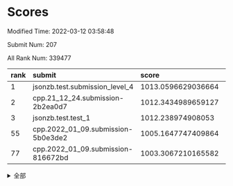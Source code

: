 # Scores

Modified Time: 2022-03-12 03:58:48

Submit Num: 207

All Rank Num: 339477

| rank |               submit               |       score        |       sigma        | pk_num |
| :--- | :--------------------------------- | :----------------- | :----------------- | :----- |
| 1    | jsonzb.test.submission_level_4     | 1013.0596629036664 | 0.8343935216184316 | 6560   |
| 2    | cpp.21_12_24.submission-2b2ea0d7   | 1012.3434989659127 | 0.7980653351133691 | 6555   |
| 3    | jsonzb.test.test_1                 | 1012.238974908053  | 0.7920875035513153 | 6562   |
| 55   | cpp.2022_01_09.submission-5b0e3de2 | 1005.1647747409864 | 0.7190559974732684 | 6559   |
| 77   | cpp.2022_01_09.submission-816672bd | 1003.3067210165582 | 0.7171817343744324 | 6558   |


<details>
<summary>全部</summary>

| rank |                 submit                 |       score        |       sigma        | pk_num |
| :--- | :------------------------------------- | :----------------- | :----------------- | :----- |
| 1    | jsonzb.test.submission_level_4         | 1013.0596629036664 | 0.8343935216184316 | 6560   |
| 2    | cpp.21_12_24.submission-2b2ea0d7       | 1012.3434989659127 | 0.7980653351133691 | 6555   |
| 3    | jsonzb.test.test_1                     | 1012.238974908053  | 0.7920875035513153 | 6562   |
| 4    | gobigger.level_3.submission_level_3_36 | 1011.869235048747  | 0.7844491081915106 | 6564   |
| 5    | gobigger.level_3.submission_level_3_3  | 1011.546387301217  | 0.7559651215326454 | 6556   |
| 6    | gobigger.level_3.submission_level_3_30 | 1011.43342293976   | 0.7977598955059987 | 6558   |
| 7    | gobigger.level_3.submission_level_3_42 | 1011.3410265859769 | 0.7855771770152044 | 6561   |
| 8    | gobigger.level_3.submission_level_3_20 | 1011.3192903591765 | 0.7805158477087065 | 6557   |
| 9    | gobigger.level_3.submission_level_3_6  | 1011.3114420500817 | 0.7734016108550664 | 6563   |
| 10   | gobigger.level_3.submission_level_3_48 | 1011.0188876323407 | 0.7697125161510252 | 6556   |
| 11   | gobigger.level_3.submission_level_3_5  | 1011.0036092090174 | 0.7696811251421507 | 6560   |
| 12   | gobigger.level_3.submission_level_3_34 | 1010.9627135222327 | 0.7658295208085101 | 6559   |
| 13   | gobigger.level_3.submission_level_3_16 | 1010.6538885142231 | 0.7576987418097054 | 6552   |
| 14   | gobigger.level_3.submission_level_3_47 | 1010.6310292660222 | 0.7595417950980946 | 6562   |
| 15   | gobigger.level_3.submission_level_3_7  | 1010.621508631599  | 0.7826505326215633 | 6563   |
| 16   | gobigger.level_3.submission_level_3_37 | 1010.6074873943925 | 0.7736888739278481 | 6562   |
| 17   | gobigger.level_3.submission_level_3_41 | 1010.4435726009772 | 0.7703563765094315 | 6561   |
| 18   | gobigger.level_3.submission_level_3_18 | 1010.4188900185269 | 0.7548778754052634 | 6561   |
| 19   | gobigger.level_3.submission_level_3_17 | 1010.3840111969027 | 0.7676882865624698 | 6562   |
| 20   | gobigger.level_3.submission_level_3_23 | 1010.3773168389197 | 0.773817088389378  | 6560   |
| 21   | gobigger.level_3.submission_level_3_39 | 1010.2578217376652 | 0.7716271503873923 | 6557   |
| 22   | gobigger.level_3.submission_level_3_0  | 1010.2259005325774 | 0.7538583931577577 | 6560   |
| 23   | gobigger.level_3.submission_level_3_45 | 1010.1582980498191 | 0.7588496723376524 | 6562   |
| 24   | gobigger.level_3.submission_level_3_1  | 1010.1309337240444 | 0.7504066202067069 | 6561   |
| 25   | gobigger.level_3.submission_level_3_10 | 1010.1272517339921 | 0.7593753120306972 | 6559   |
| 26   | gobigger.level_3.submission_level_3_2  | 1010.0961841432888 | 0.763790074656781  | 6560   |
| 27   | gobigger.level_3.submission_level_3_31 | 1010.0732208149979 | 0.736591395169254  | 6561   |
| 28   | gobigger.level_3.submission_level_3_43 | 1010.0359183797003 | 0.7710104205007474 | 6562   |
| 29   | gobigger.level_3.submission_level_3_35 | 1010.0249980462115 | 0.767436752429388  | 6562   |
| 30   | gobigger.level_3.submission_level_3_32 | 1009.9501195709533 | 0.7493412204022964 | 6560   |
| 31   | gobigger.level_3.submission_level_3_25 | 1009.9485994967505 | 0.7658079948418236 | 6555   |
| 32   | gobigger.level_3.submission_level_3_11 | 1009.948119274861  | 0.749791283503016  | 6561   |
| 33   | gobigger.level_3.submission_level_3_28 | 1009.9338416903304 | 0.7583002193618303 | 6564   |
| 34   | gobigger.level_3.submission_level_3_40 | 1009.8981268279476 | 0.7819477481948878 | 6558   |
| 35   | gobigger.level_3.submission_level_3_22 | 1009.8652126790096 | 0.752103574323361  | 6557   |
| 36   | gobigger.level_3.submission_level_3_12 | 1009.8558866156234 | 0.7337265102919337 | 6557   |
| 37   | gobigger.level_3.submission_level_3_33 | 1009.8392994855673 | 0.7542495649685202 | 6564   |
| 38   | gobigger.level_3.submission_level_3_21 | 1009.8262280067308 | 0.7529556474611293 | 6559   |
| 39   | gobigger.level_3.submission_level_3_49 | 1009.8179674248719 | 0.762938811207233  | 6564   |
| 40   | gobigger.level_3.submission_level_3_44 | 1009.8002298152564 | 0.7715022104523078 | 6562   |
| 41   | gobigger.level_3.submission_level_3_46 | 1009.7448804483771 | 0.7633038445404371 | 6564   |
| 42   | gobigger.level_3.submission_level_3_26 | 1009.6035997792859 | 0.7439143897120073 | 6557   |
| 43   | gobigger.level_3.submission_level_3_38 | 1009.5548213597735 | 0.7554525725093754 | 6553   |
| 44   | gobigger.level_3.submission_level_3_14 | 1009.4380502145208 | 0.7907196715646881 | 6564   |
| 45   | gobigger.level_3.submission_level_3_13 | 1009.3464375757352 | 0.7456303753075136 | 6562   |
| 46   | gobigger.level_3.submission_level_3_24 | 1009.3118995748929 | 0.7516115407628227 | 6557   |
| 47   | gobigger.level_3.submission_level_3_27 | 1009.2581561819984 | 0.7478453306658263 | 6560   |
| 48   | gobigger.level_3.submission_level_3_19 | 1009.1196878373268 | 0.7646335936905306 | 6563   |
| 49   | gobigger.level_3.submission_level_3_9  | 1008.9783829585169 | 0.7404291558620731 | 6556   |
| 50   | gobigger.level_3.submission_level_3_15 | 1008.8548848024894 | 0.7379086700269208 | 6560   |
| 51   | gobigger.level_3.submission_level_3_29 | 1008.8052335337267 | 0.7378279526470325 | 6557   |
| 52   | gobigger.level_3.submission_level_3_8  | 1008.6954472513343 | 0.7596697118986583 | 6559   |
| 53   | gobigger.level_3.submission_level_3_4  | 1007.754626602778  | 0.7546217505704892 | 6558   |
| 54   | gobigger.level_1.submission_level_1_28 | 1005.1971129750099 | 0.7331047748651558 | 6553   |
| 55   | cpp.2022_01_09.submission-5b0e3de2     | 1005.1647747409864 | 0.7190559974732684 | 6559   |
| 56   | gobigger.level_1.submission_level_1_37 | 1004.370743728169  | 0.7169929520961649 | 6566   |
| 57   | gobigger.level_1.submission_level_1_43 | 1004.3559336989356 | 0.7099483340032263 | 6564   |
| 58   | gobigger.level_1.submission_level_1_29 | 1004.3461083643651 | 0.7231174511446885 | 6559   |
| 59   | gobigger.level_1.submission_level_1_42 | 1004.3315406364054 | 0.726658109030971  | 6560   |
| 60   | gobigger.level_1.submission_level_1_11 | 1004.1485342151535 | 0.7084577069625658 | 6556   |
| 61   | gobigger.level_1.submission_level_1_3  | 1003.9695139836977 | 0.718349922808893  | 6562   |
| 62   | gobigger.level_1.submission_level_1_27 | 1003.9227529894546 | 0.7248522112328335 | 6562   |
| 63   | gobigger.level_1.submission_level_1_24 | 1003.908924044178  | 0.7407391347223728 | 6555   |
| 64   | gobigger.level_1.submission_level_1_1  | 1003.8683642091913 | 0.7174355825665157 | 6565   |
| 65   | gobigger.level_1.submission_level_1_4  | 1003.8633628012813 | 0.7236687696797188 | 6561   |
| 66   | gobigger.level_1.submission_level_1_21 | 1003.7929693307433 | 0.7118787241326413 | 6563   |
| 67   | gobigger.level_1.submission_level_1_26 | 1003.7511621149508 | 0.7266165658013096 | 6554   |
| 68   | gobigger.level_1.submission_level_1_34 | 1003.7083808941339 | 0.7106101073318963 | 6562   |
| 69   | gobigger.level_1.submission_level_1_36 | 1003.5815056592267 | 0.7138955135789724 | 6558   |
| 70   | gobigger.level_1.submission_level_1_25 | 1003.5333390018147 | 0.7257879292367229 | 6557   |
| 71   | gobigger.level_1.submission_level_1_6  | 1003.4693363071514 | 0.7200514496497985 | 6563   |
| 72   | gobigger.level_1.submission_level_1_40 | 1003.4618132409367 | 0.7175097454292286 | 6558   |
| 73   | gobigger.level_1.submission_level_1_17 | 1003.4292544124745 | 0.7133872812647564 | 6557   |
| 74   | gobigger.level_1.submission_level_1_16 | 1003.4072895411327 | 0.7076113119464785 | 6560   |
| 75   | gobigger.level_1.submission_level_1_2  | 1003.4040573231233 | 0.7275211510659105 | 6555   |
| 76   | gobigger.level_1.submission_level_1_5  | 1003.3854153349963 | 0.7162900867973422 | 6562   |
| 77   | cpp.2022_01_09.submission-816672bd     | 1003.3067210165582 | 0.7171817343744324 | 6558   |
| 78   | gobigger.level_1.submission_level_1_46 | 1003.3045982852193 | 0.7251403242301603 | 6558   |
| 79   | gobigger.level_1.submission_level_1_44 | 1003.3008518666294 | 0.7137864798157092 | 6564   |
| 80   | gobigger.level_1.submission_level_1_45 | 1003.2772650732682 | 0.7146453291482078 | 6557   |
| 81   | gobigger.level_1.submission_level_1_0  | 1003.209383915459  | 0.7190704820234494 | 6563   |
| 82   | gobigger.level_1.submission_level_1_39 | 1003.1808980179414 | 0.7053833068417353 | 6554   |
| 83   | gobigger.level_1.submission_level_1_14 | 1003.1478459344406 | 0.726497146578238  | 6563   |
| 84   | gobigger.level_1.submission_level_1_7  | 1003.1230633252829 | 0.7066810464512869 | 6556   |
| 85   | gobigger.level_1.submission_level_1_18 | 1003.0240272453543 | 0.7210246049098368 | 6555   |
| 86   | gobigger.level_1.submission_level_1_19 | 1002.9653132843114 | 0.710899853135458  | 6565   |
| 87   | gobigger.level_1.submission_level_1_8  | 1002.9267962832805 | 0.723425994030747  | 6563   |
| 88   | gobigger.level_1.submission_level_1_38 | 1002.8949341392414 | 0.7092757915655516 | 6562   |
| 89   | gobigger.level_1.submission_level_1_33 | 1002.8853362677423 | 0.702355880719968  | 6567   |
| 90   | gobigger.level_1.submission_level_1_31 | 1002.8346361299725 | 0.7067831793078218 | 6559   |
| 91   | gobigger.level_1.submission_level_1_32 | 1002.8227787400824 | 0.7119626146392974 | 6560   |
| 92   | gobigger.level_1.submission_level_1_49 | 1002.7533791834339 | 0.7058994437099696 | 6567   |
| 93   | gobigger.level_1.submission_level_1_48 | 1002.6542343048246 | 0.7112695730728191 | 6553   |
| 94   | gobigger.level_1.submission_level_1_13 | 1002.6322107715877 | 0.7261144201484944 | 6563   |
| 95   | gobigger.level_1.submission_level_1_23 | 1002.5291606159307 | 0.717486621958454  | 6557   |
| 96   | gobigger.level_1.submission_level_1_35 | 1002.5210505284354 | 0.7075161864670484 | 6553   |
| 97   | gobigger.level_1.submission_level_1_9  | 1002.5069311059567 | 0.7291918982443601 | 6559   |
| 98   | gobigger.level_1.submission_level_1_20 | 1002.4846512520899 | 0.7120830880580793 | 6562   |
| 99   | gobigger.level_1.submission_level_1_12 | 1002.399381186644  | 0.7117834657135201 | 6566   |
| 100  | gobigger.level_1.submission_level_1_47 | 1002.320027664759  | 0.7138872393293542 | 6561   |
| 101  | gobigger.level_1.submission_level_1_15 | 1002.2702499061661 | 0.7126069706030919 | 6561   |
| 102  | gobigger.level_1.submission_level_1_30 | 1002.1433570842518 | 0.7128180806957775 | 6556   |
| 103  | gobigger.level_1.submission_level_1_41 | 1002.1431211109491 | 0.7188212008447642 | 6556   |
| 104  | gobigger.level_1.submission_level_1_22 | 1001.0116515759577 | 0.7128361030697413 | 6563   |
| 105  | gobigger.level_1.submission_level_1_10 | 1000.5384740758489 | 0.6941222763547553 | 6567   |
| 106  | gobigger.random.submission_random_26   | 998.2121179192743  | 0.7053895207946649 | 6556   |
| 107  | gobigger.random.submission_random_48   | 998.1239384337504  | 0.707947249472807  | 6559   |
| 108  | gobigger.random.submission_random_34   | 997.7121140246609  | 0.707930902134561  | 6558   |
| 109  | gobigger.random.submission_random_31   | 997.6733178880719  | 0.7134473559782831 | 6565   |
| 110  | gobigger.random.submission_random_9    | 997.1498963951045  | 0.7118965829514838 | 6556   |
| 111  | gobigger.random.submission_random_17   | 997.1116792733786  | 0.7101389880633582 | 6557   |
| 112  | gobigger.random.submission_random_36   | 997.0271273375715  | 0.7052663791413126 | 6561   |
| 113  | gobigger.random.submission_random_24   | 996.8652683538804  | 0.7170130104385541 | 6554   |
| 114  | gobigger.random.submission_random_4    | 996.7811907090843  | 0.7144162747482875 | 6560   |
| 115  | gobigger.random.submission_random_10   | 996.6872611943998  | 0.716116285122701  | 6560   |
| 116  | gobigger.random.submission_random_43   | 996.594868696296   | 0.7103696354025724 | 6562   |
| 117  | gobigger.random.submission_random_23   | 996.5868082695796  | 0.7153372030759148 | 6558   |
| 118  | gobigger.random.submission_random_11   | 996.4851418268752  | 0.7151274833069434 | 6565   |
| 119  | gobigger.random.submission_random_39   | 996.4834517626349  | 0.7178026228342468 | 6561   |
| 120  | gobigger.random.submission_random_6    | 996.4615561754786  | 0.7066681509770286 | 6561   |
| 121  | gobigger.random.submission_random_20   | 996.4542998227225  | 0.7063866810293677 | 6564   |
| 122  | gobigger.random.submission_random_38   | 996.4231956068078  | 0.7022154662921506 | 6562   |
| 123  | gobigger.random.submission_random_33   | 996.4193574148566  | 0.7068022369108079 | 6560   |
| 124  | gobigger.random.submission_random_44   | 996.3669052511523  | 0.6979260161127571 | 6564   |
| 125  | gobigger.random.submission_random_3    | 996.2962948386016  | 0.7244781281650245 | 6563   |
| 126  | gobigger.random.submission_random_0    | 996.2920245640021  | 0.7121646438684612 | 6555   |
| 127  | gobigger.random.submission_random_18   | 996.2846122331781  | 0.7086912319664939 | 6559   |
| 128  | gobigger.random.submission_random_35   | 996.2466220061533  | 0.6988597987686349 | 6554   |
| 129  | gobigger.random.submission_random_40   | 996.2287938109672  | 0.7085262016726275 | 6566   |
| 130  | gobigger.random.submission_random_16   | 996.1966109545896  | 0.7107319972347604 | 6559   |
| 131  | gobigger.random.submission_random_5    | 996.1848353602908  | 0.7021424416532271 | 6554   |
| 132  | gobigger.random.submission_random_13   | 996.1361188015354  | 0.7162084436637535 | 6558   |
| 133  | gobigger.random.submission_random_30   | 996.1359452699103  | 0.7129292496585133 | 6563   |
| 134  | gobigger.random.submission_random_37   | 996.1044303443209  | 0.7016934610060416 | 6564   |
| 135  | gobigger.random.submission_random_49   | 996.0548369488347  | 0.7146225862565245 | 6563   |
| 136  | gobigger.random.submission_random_47   | 996.0134753423797  | 0.729220209210433  | 6561   |
| 137  | gobigger.random.submission_random_21   | 995.9893698991361  | 0.6941936879168541 | 6562   |
| 138  | gobigger.random.submission_random_45   | 995.799122854225   | 0.7029292191104135 | 6562   |
| 139  | gobigger.random.submission_random_2    | 995.7953725619933  | 0.7003901021122974 | 6560   |
| 140  | gobigger.random.submission_random_27   | 995.7567638527445  | 0.7107854324178831 | 6560   |
| 141  | gobigger.random.submission_random_46   | 995.7500827971699  | 0.7075419924212445 | 6562   |
| 142  | gobigger.random.submission_random_29   | 995.5950555828925  | 0.7054658728978228 | 6565   |
| 143  | gobigger.random.submission_random_22   | 995.4029800071264  | 0.7057129938348746 | 6560   |
| 144  | gobigger.random.submission_random_12   | 995.3636798178999  | 0.710728757762485  | 6558   |
| 145  | gobigger.random.submission_random_32   | 995.3323474531277  | 0.7106228636366173 | 6558   |
| 146  | gobigger.random.submission_random_42   | 995.1896475164127  | 0.7123140921756995 | 6559   |
| 147  | gobigger.random.submission_random_7    | 995.1885542652188  | 0.7097161662568883 | 6564   |
| 148  | gobigger.random.submission_random_25   | 995.1374977345247  | 0.7356490369680801 | 6559   |
| 149  | gobigger.random.submission_random_14   | 995.0686344372701  | 0.7152336843303809 | 6560   |
| 150  | gobigger.random.submission_random_8    | 995.0301241978444  | 0.7124613525896444 | 6561   |
| 151  | gobigger.random.submission_random_19   | 994.9971103887243  | 0.7032973087694212 | 6560   |
| 152  | gobigger.random.submission_random_1    | 994.9108666906329  | 0.7108131051770675 | 6564   |
| 153  | gobigger.random.submission_random_41   | 994.7477548729141  | 0.7164789425777462 | 6558   |
| 154  | gobigger.random.submission_random_15   | 994.4862311261942  | 0.7172721497401733 | 6558   |
| 155  | gobigger.random.submission_random_28   | 994.3893593823551  | 0.7343039514760178 | 6563   |
| 156  | gobigger.level_2.submission_level_2_40 | 994.2720360655329  | 0.7414172515689992 | 6563   |
| 157  | gobigger.level_2.submission_level_2_23 | 994.0724209880029  | 0.7440740181083308 | 6556   |
| 158  | gobigger.level_2.submission_level_2_39 | 993.5293511248226  | 0.7223576979331252 | 6560   |
| 159  | gobigger.level_2.submission_level_2_34 | 993.4206840365503  | 0.7252711977302948 | 6565   |
| 160  | gobigger.level_2.submission_level_2_33 | 993.3063654162656  | 0.7389479599244317 | 6560   |
| 161  | gobigger.level_2.submission_level_2_19 | 993.2723907490077  | 0.7311764990936876 | 6561   |
| 162  | gobigger.level_2.submission_level_2_45 | 993.2519538496881  | 0.7494859602644163 | 6560   |
| 163  | gobigger.level_2.submission_level_2_5  | 993.1048438721385  | 0.7484405515205352 | 6561   |
| 164  | gobigger.level_2.submission_level_2_41 | 992.9913028203451  | 0.7359964053481852 | 6556   |
| 165  | gobigger.level_2.submission_level_2_15 | 992.8022098138258  | 0.7461754803189297 | 6560   |
| 166  | gobigger.level_2.submission_level_2_17 | 992.729872419464   | 0.7392249595837083 | 6561   |
| 167  | gobigger.level_2.submission_level_2_31 | 992.7077188078428  | 0.7326688268986004 | 6563   |
| 168  | gobigger.level_2.submission_level_2_49 | 992.638930733672   | 0.7483411853606716 | 6557   |
| 169  | gobigger.level_2.submission_level_2_46 | 992.5336849254645  | 0.7394869042414681 | 6558   |
| 170  | gobigger.level_2.submission_level_2_38 | 992.5281718805959  | 0.7395853602512938 | 6564   |
| 171  | gobigger.level_2.submission_level_2_35 | 992.4903821116679  | 0.7370056535839299 | 6562   |
| 172  | gobigger.level_2.submission_level_2_24 | 992.4878802195401  | 0.7655629303416341 | 6555   |
| 173  | gobigger.level_2.submission_level_2_9  | 992.4037339230457  | 0.7343112150925614 | 6562   |
| 174  | gobigger.level_2.submission_level_2_7  | 992.3992557419059  | 0.7398142164621113 | 6552   |
| 175  | gobigger.level_2.submission_level_2_25 | 992.3872564092452  | 0.7462376200452597 | 6560   |
| 176  | gobigger.level_2.submission_level_2_47 | 992.2930980222368  | 0.7277134347476648 | 6562   |
| 177  | gobigger.level_2.submission_level_2_12 | 992.2638886739679  | 0.7355795118014987 | 6557   |
| 178  | gobigger.level_2.submission_level_2_27 | 992.2347850154235  | 0.7518048729032963 | 6563   |
| 179  | gobigger.level_2.submission_level_2_21 | 992.2003536304966  | 0.7319443027961439 | 6554   |
| 180  | gobigger.level_2.submission_level_2_3  | 992.1924878091361  | 0.754783437228515  | 6558   |
| 181  | gobigger.level_2.submission_level_2_48 | 992.1853507202281  | 0.7416249134149688 | 6563   |
| 182  | gobigger.level_2.submission_level_2_43 | 992.1798411895192  | 0.7250979644752727 | 6561   |
| 183  | gobigger.level_2.submission_level_2_30 | 992.1569824635217  | 0.7438868884170983 | 6560   |
| 184  | gobigger.level_2.submission_level_2_6  | 992.1391650010015  | 0.7447188183925175 | 6561   |
| 185  | gobigger.level_2.submission_level_2_26 | 992.0808937431011  | 0.7690006220951019 | 6559   |
| 186  | gobigger.level_2.submission_level_2_37 | 992.0235352793248  | 0.7505961541072016 | 6561   |
| 187  | gobigger.level_2.submission_level_2_16 | 991.7216892995333  | 0.7529738764138885 | 6556   |
| 188  | gobigger.level_2.submission_level_2_0  | 991.7214357638805  | 0.7586145676842281 | 6558   |
| 189  | gobigger.level_2.submission_level_2_29 | 991.5603864855801  | 0.7400937288269689 | 6559   |
| 190  | gobigger.level_2.submission_level_2_10 | 991.5564698577073  | 0.7503048213300088 | 6561   |
| 191  | gobigger.level_2.submission_level_2_32 | 991.5104952249355  | 0.7525652019072676 | 6563   |
| 192  | gobigger.level_2.submission_level_2_14 | 991.5063591342241  | 0.7576403584840563 | 6560   |
| 193  | gobigger.level_2.submission_level_2_2  | 991.4770300645878  | 0.7596434258117086 | 6560   |
| 194  | gobigger.level_2.submission_level_2_4  | 991.4484783539536  | 0.7571595509844924 | 6561   |
| 195  | gobigger.level_2.submission_level_2_8  | 991.3568681160608  | 0.7650785105126683 | 6557   |
| 196  | gobigger.level_2.submission_level_2_36 | 991.1489510990239  | 0.7574820019589589 | 6554   |
| 197  | gobigger.level_2.submission_level_2_11 | 991.1233696590493  | 0.7473946888652039 | 6563   |
| 198  | gobigger.level_2.submission_level_2_28 | 990.9930183831591  | 0.7405471613522047 | 6555   |
| 199  | gobigger.level_2.submission_level_2_42 | 990.7900362257324  | 0.7657875237974652 | 6556   |
| 200  | gobigger.level_2.submission_level_2_22 | 990.6634825640938  | 0.7460630639364397 | 6560   |
| 201  | gobigger.level_2.submission_level_2_18 | 990.4737255906903  | 0.7712946500174358 | 6563   |
| 202  | gobigger.level_2.submission_level_2_20 | 990.4189735999853  | 0.762270895786409  | 6563   |
| 203  | gobigger.level_2.submission_level_2_44 | 989.8132557009799  | 0.7867947844887437 | 6562   |
| 204  | gobigger.level_2.submission_level_2_1  | 989.1246127440951  | 0.7804148647142609 | 6564   |
| 205  | gobigger.level_2.submission_level_2_13 | 988.8472441530165  | 0.7936988847057221 | 6563   |
| 206  | gobigger.none.submission_none_1        | 978.5409177870665  | 1.2414901372662455 | 6558   |
| 207  | gobigger.none.submission_none_0        | 978.3105905583894  | 1.3027720905494773 | 6557   |

</details>